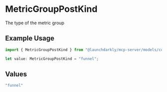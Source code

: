 # MetricGroupPostKind

The type of the metric group

## Example Usage

```typescript
import { MetricGroupPostKind } from "@launchdarkly/mcp-server/models/components";

let value: MetricGroupPostKind = "funnel";
```

## Values

```typescript
"funnel"
```